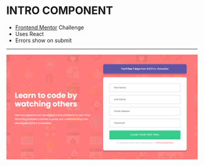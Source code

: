 # INTRO COMPONENT
- [Frontend Mentor](https://www.frontendmentor.io/) Challenge
- Uses React
- Errors show on submit
---
![screenshot](image.png)